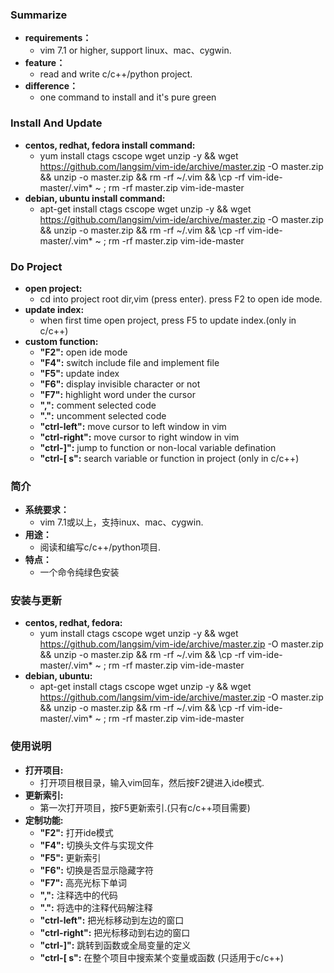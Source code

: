 ### Summarize
* **requirements：** 
    * vim 7.1 or higher, support linux、mac、cygwin.
* **feature：** 
    * read and write c/c++/python project.
* **difference：** 
    * one command to install and it's pure green

### Install And Update
* **centos, redhat, fedora install command:**
    * yum install ctags cscope wget unzip -y && wget https://github.com/langsim/vim-ide/archive/master.zip -O master.zip && unzip -o master.zip && rm -rf ~/.vim && \cp -rf vim-ide-master/.vim* ~ ; rm -rf master.zip vim-ide-master
* **debian, ubuntu install command:**
    * apt-get install ctags cscope wget unzip -y && wget https://github.com/langsim/vim-ide/archive/master.zip -O master.zip && unzip -o master.zip && rm -rf ~/.vim && \cp -rf vim-ide-master/.vim* ~ ; rm -rf master.zip vim-ide-master

### Do Project
* **open project:**
    * cd into project root dir,vim (press enter). press F2 to open ide mode.
* **update index:**
    * when first time open project, press F5 to update index.(only in c/c++)
* **custom function:**
    * **"F2":** open ide mode
    * **"F4":** switch include file and implement file
    * **"F5":** update index
    * **"F6":** display invisible character or not 
    * **"F7":** highlight word under the cursor
    * **",":** comment selected code
    * **".":** uncomment selected code
    * **"ctrl-left":** move cursor to left window in vim
    * **"ctrl-right":** move cursor to right window in vim
    * **"ctrl-]":** jump to function or non-local variable defination
    * **"ctrl-[ s":** search variable or function in project (only in c/c++)
 
       
### 简介
* **系统要求：** 
    * vim 7.1或以上，支持inux、mac、cygwin.
* **用途：** 
    * 阅读和编写c/c++/python项目.
* **特点：** 
    * 一个命令纯绿色安装

### 安装与更新
* **centos, redhat, fedora:**
    * yum install ctags cscope wget unzip -y && wget https://github.com/langsim/vim-ide/archive/master.zip -O master.zip && unzip -o master.zip && rm -rf ~/.vim && \cp -rf vim-ide-master/.vim* ~ ; rm -rf master.zip vim-ide-master
* **debian, ubuntu:**
    * apt-get install ctags cscope wget unzip -y && wget https://github.com/langsim/vim-ide/archive/master.zip -O master.zip && unzip -o master.zip && rm -rf ~/.vim && \cp -rf vim-ide-master/.vim* ~ ; rm -rf master.zip vim-ide-master

### 使用说明
* **打开项目:**
    * 打开项目根目录，输入vim回车，然后按F2键进入ide模式.
* **更新索引:**
    * 第一次打开项目，按F5更新索引.(只有c/c++项目需要)
* **定制功能:**
    * **"F2":** 打开ide模式
    * **"F4":** 切换头文件与实现文件
    * **"F5":** 更新索引
    * **"F6":** 切换是否显示隐藏字符
    * **"F7":** 高亮光标下单词
    * **",":** 注释选中的代码
    * **".":** 将选中的注释代码解注释
    * **"ctrl-left":** 把光标移动到左边的窗口
    * **"ctrl-right":** 把光标移动到右边的窗口    
    * **"ctrl-]":** 跳转到函数或全局变量的定义
    * **"ctrl-[ s":** 在整个项目中搜索某个变量或函数 (只适用于c/c++)
